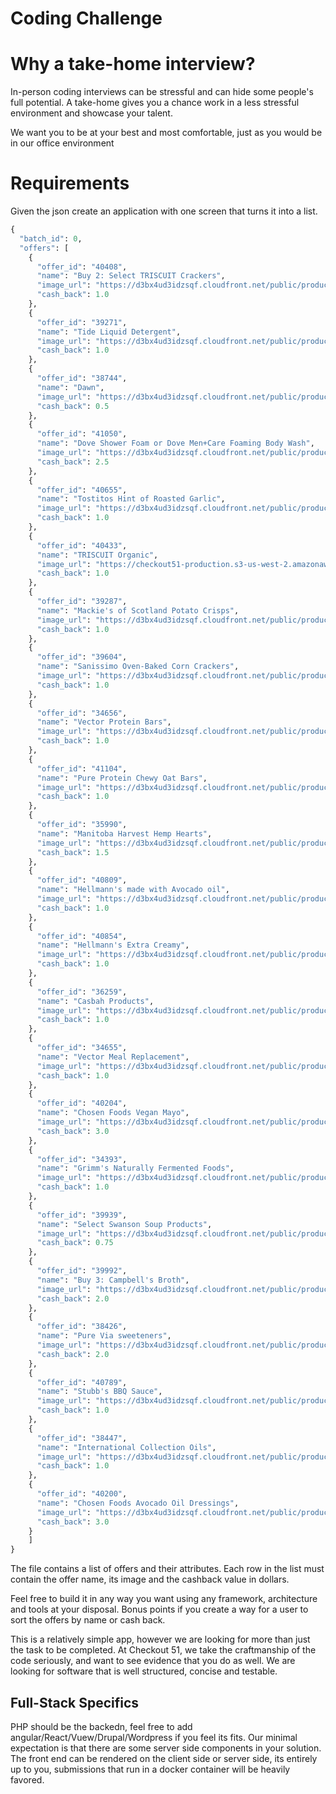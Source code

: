# Coding Challenge

# Why a take-home interview?

In-person coding interviews can be stressful and can hide some people's full potential. A take-home gives you a chance work in a less stressful environment and showcase your talent.

We want you to be at your best and most comfortable, just as you would be in our office environment

# Requirements

Given the json create an application with one screen that turns it into a list. 
```python
{
  "batch_id": 0,
  "offers": [
    {
      "offer_id": "40408",
      "name": "Buy 2: Select TRISCUIT Crackers",
      "image_url": "https://d3bx4ud3idzsqf.cloudfront.net/public/production/6840/67561_1535141624.jpg",
      "cash_back": 1.0
    },
    {
      "offer_id": "39271",
      "name": "Tide Liquid Detergent",
      "image_url": "https://d3bx4ud3idzsqf.cloudfront.net/public/production/4902/56910_1527084051.jpg",
      "cash_back": 1.0
    },
    {
      "offer_id": "38744",
      "name": "Dawn",
      "image_url": "https://d3bx4ud3idzsqf.cloudfront.net/public/production/1795/10751_1439567381",
      "cash_back": 0.5
    },
    {
      "offer_id": "41050",
      "name": "Dove Shower Foam or Dove Men+Care Foaming Body Wash",
      "image_url": "https://d3bx4ud3idzsqf.cloudfront.net/public/production/7754/68780_1536591544.jpg",
      "cash_back": 2.5
    },
    {
      "offer_id": "40655",
      "name": "Tostitos Hint of Roasted Garlic",
      "image_url": "https://d3bx4ud3idzsqf.cloudfront.net/public/production/7600/67648_1534338838.jpg",
      "cash_back": 1.0
    },
    {
      "offer_id": "40433",
      "name": "TRISCUIT Organic",
      "image_url": "https://checkout51-production.s3-us-west-2.amazonaws.com/1534361237_16814358_ADMIN_UPLOAD67606-list.jpg",
      "cash_back": 1.0
    },
    {
      "offer_id": "39287",
      "name": "Mackie's of Scotland Potato Crisps",
      "image_url": "https://d3bx4ud3idzsqf.cloudfront.net/public/production/6923/62734_1526399532.jpg",
      "cash_back": 1.0
    },
    {
      "offer_id": "39604",
      "name": "Sanissimo Oven-Baked Corn Crackers",
      "image_url": "https://d3bx4ud3idzsqf.cloudfront.net/public/production/7348/66109_1531420737.jpg",
      "cash_back": 1.0
    },
    {
      "offer_id": "34656",
      "name": "Vector Protein Bars",
      "image_url": "https://d3bx4ud3idzsqf.cloudfront.net/public/production/4130/38880_1496766889.jpg",
      "cash_back": 1.0
    },
    {
      "offer_id": "41104",
      "name": "Pure Protein Chewy Oat Bars",
      "image_url": "https://d3bx4ud3idzsqf.cloudfront.net/public/production/6693/67452_1534514057.jpg",
      "cash_back": 1.0
    },
    {
      "offer_id": "35990",
      "name": "Manitoba Harvest Hemp Hearts",
      "image_url": "https://d3bx4ud3idzsqf.cloudfront.net/public/production/5857/54523_1513026815.jpg",
      "cash_back": 1.5
    },
    {
      "offer_id": "40809",
      "name": "Hellmann's made with Avocado oil",
      "image_url": "https://d3bx4ud3idzsqf.cloudfront.net/public/production/7414/67754_1534444028.jpg",
      "cash_back": 1.0
    },
    {
      "offer_id": "40854",
      "name": "Hellmann's Extra Creamy",
      "image_url": "https://d3bx4ud3idzsqf.cloudfront.net/public/production/7414/68416_1536067855.jpg",
      "cash_back": 1.0
    },
    {
      "offer_id": "36259",
      "name": "Casbah Products",
      "image_url": "https://d3bx4ud3idzsqf.cloudfront.net/public/production/6508/59925_1521222040.jpg",
      "cash_back": 1.0
    },
    {
      "offer_id": "34655",
      "name": "Vector Meal Replacement",
      "image_url": "https://d3bx4ud3idzsqf.cloudfront.net/public/production/5987/56389_1516908117.jpg",
      "cash_back": 1.0
    },
    {
      "offer_id": "40204",
      "name": "Chosen Foods Vegan Mayo",
      "image_url": "https://d3bx4ud3idzsqf.cloudfront.net/public/production/7527/67175_1533222675.jpg",
      "cash_back": 3.0
    },
    {
      "offer_id": "34393",
      "name": "Grimm's Naturally Fermented Foods",
      "image_url": "https://d3bx4ud3idzsqf.cloudfront.net/public/production/6102/56393_1516639373.jpg",
      "cash_back": 1.0
    },
    {
      "offer_id": "39939",
      "name": "Select Swanson Soup Products",
      "image_url": "https://d3bx4ud3idzsqf.cloudfront.net/public/production/5968/66691_1532455333.jpg",
      "cash_back": 0.75
    },
    {
      "offer_id": "39992",
      "name": "Buy 3: Campbell's Broth",
      "image_url": "https://d3bx4ud3idzsqf.cloudfront.net/public/production/7466/66793_1533061144.jpg",
      "cash_back": 2.0
    },
    {
      "offer_id": "38426",
      "name": "Pure Via sweeteners",
      "image_url": "https://d3bx4ud3idzsqf.cloudfront.net/public/production/5741/53509_1511302596.jpg",
      "cash_back": 2.0
    },
    {
      "offer_id": "40789",
      "name": "Stubb's BBQ Sauce",
      "image_url": "https://d3bx4ud3idzsqf.cloudfront.net/public/production/7690/68293_1536024660.jpg",
      "cash_back": 1.0
    },
    {
      "offer_id": "38447",
      "name": "International Collection Oils",
      "image_url": "https://d3bx4ud3idzsqf.cloudfront.net/public/production/7105/63947_1528312196.jpg",
      "cash_back": 1.0
    },
    {
      "offer_id": "40200",
      "name": "Chosen Foods Avocado Oil Dressings",
      "image_url": "https://d3bx4ud3idzsqf.cloudfront.net/public/production/7527/67168_1533221549.jpg",
      "cash_back": 3.0
    }
    ]
}
```

The file contains a list of offers and their attributes. Each row in the list must contain the offer name, its image and the cashback value in dollars. 

Feel free to build it in any way you want using any framework, architecture and tools at your disposal. Bonus points if you create a way for a user to sort the offers by name or cash back.

This is a relatively simple app, however we are looking for more than just the task to be completed.  At Checkout 51, we take the craftmanship of the code seriously, and want to see evidence that you do as well.  We are looking for software that is well structured, concise and testable.


## Full-Stack Specifics
PHP should be the backedn, feel free to add angular/React/Vuew/Drupal/Wordpress if you feel its fits. Our minimal expectation is that there are some server side components in your solution.  The front end can be rendered on the client side or server side, its entirely up to you, submissions that run in a docker container will be heavily favored.



